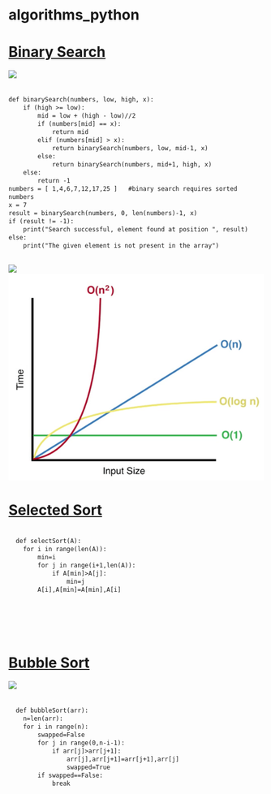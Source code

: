 # algorithms_python
<HTML>
<body>
  <h1><ins>Binary Search</ins></h1>
<img src="https://user-images.githubusercontent.com/95481169/163147137-7258928a-6ffa-4b0d-8a79-e4c4e254fe31.png" />
<pre>
<code>
def binarySearch(numbers, low, high, x):
    if (high >= low):
        mid = low + (high - low)//2
        if (numbers[mid] == x):
            return mid
        elif (numbers[mid] > x):
            return binarySearch(numbers, low, mid-1, x)
        else:
            return binarySearch(numbers, mid+1, high, x)
    else:
        return -1
numbers = [ 1,4,6,7,12,17,25 ]   #binary search requires sorted numbers
x = 7
result = binarySearch(numbers, 0, len(numbers)-1, x)
if (result != -1):
    print("Search successful, element found at position ", result)
else:
    print("The given element is not present in the array")
</code>
</pre>
<img src="https://encrypted-tbn0.gstatic.com/images?q=tbn:ANd9GcQX3rVLSpGIVi5TPpn-0xjIen3a68ZbI03IjTUGXL4Th-ucWeDIuCa8zaj5fQ-jgc03tj4&usqp=CAU" />
<img src="quadratic-time.png" />
  <h1><ins>Selected Sort</ins></h1>
  <pre>
  <code>
  def selectSort(A):
    for i in range(len(A)):
        min=i
        for j in range(i+1,len(A)):
            if A[min]>A[j]:
                min=j
        A[i],A[min]=A[min],A[i]
  </pre>
  </code>
  <br><br>
  <h1><ins>Bubble Sort</ins></h1>
  <img src="https://user-images.githubusercontent.com/95481169/167299276-b549477d-cf91-4856-b308-64d5601d841d.png"/>
  <pre>
  <code>
  def bubbleSort(arr):
    n=len(arr):
    for i in range(n):
        swapped=False
        for j in range(0,n-i-1):
            if arr[j]>arr[j+1]:
                arr[j],arr[j+1]=arr[j+1],arr[j]
                swapped=True
        if swapped==False:
            break

  </code>
  </pre>
  
</body>
</HTML>
